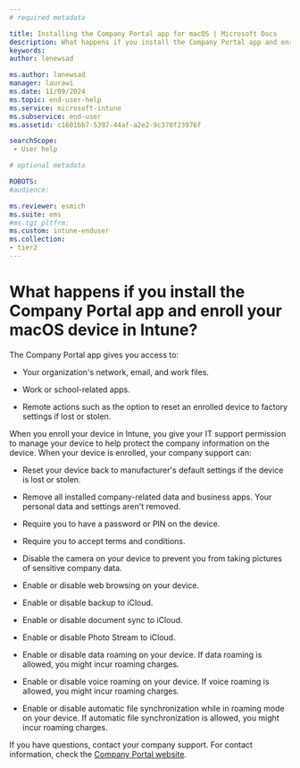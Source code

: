 ```yaml
---
# required metadata

title: Installing the Company Portal app for macOS | Microsoft Docs
description: What happens if you install the Company Portal app and enroll your macOS device in Intune.
keywords:
author: lenewsad

ms.author: lanewsad
manager: laurawi
ms.date: 11/09/2024
ms.topic: end-user-help
ms.service: microsoft-intune
ms.subservice: end-user
ms.assetid: c1601bb7-5397-44af-a2e2-9c370f23976f

searchScope:
 - User help

# optional metadata

ROBOTS:  
#audience:

ms.reviewer: esmich
ms.suite: ems
#ms.tgt_pltfrm:
ms.custom: intune-enduser
ms.collection:
- tier2
---
```



# What happens if you install the Company Portal app and enroll your macOS device in Intune?

The Company Portal app gives you access to:

- Your organization's network, email, and work files.

- Work or school-related apps.

- Remote actions such as the option to reset an enrolled device to factory settings if lost or stolen.

When you enroll your device in Intune, you give your IT support permission to manage your device to help protect the company information on the device. When your device is enrolled, your company support can:

- Reset your device back to manufacturer's default settings if the device is lost or stolen.

- Remove all installed company-related data and business apps. Your personal data and settings aren't removed.

- Require you to have a password or PIN on the device.

- Require you to accept terms and conditions.

- Disable the camera on your device to prevent you from taking pictures of sensitive company data.

- Enable or disable web browsing on your device.

- Enable or disable backup to iCloud.

- Enable or disable document sync to iCloud.

- Enable or disable Photo Stream to iCloud.

- Enable or disable data roaming on your device. If data roaming is allowed, you might incur roaming charges.

- Enable or disable voice roaming on your device. If voice roaming is allowed, you might incur roaming charges.

- Enable or disable automatic file synchronization while in roaming mode on your device. If automatic file synchronization is allowed, you might incur roaming charges.

If you have questions, contact your company support. For contact information, check the [Company Portal website](https://go.microsoft.com/fwlink/?linkid=2010980).
